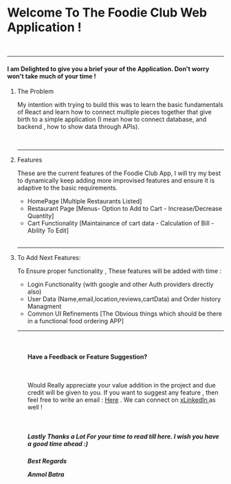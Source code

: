 <div className="align-center">
<h1>Welcome To The Foodie Club Web Application !</h1>
<br />
<hr/>
<h4>I am Delighted to give you a brief your of the Application. Don't worry won't take much of your time ! </h4>
<ol>
<li>The Problem</li>
<p>My intention with trying to build this was to learn the basic fundamentals of React and learn how to connect multiple pieces together that give birth to a simple application (I mean how to connect database, and backend , how to show data through APIs).
</p>
<br />
<hr/>
<li> Features </li>
<p>These are the current features of the Foodie Club App, I will try my best to dynamically keep adding more improvised features and ensure it is adaptive to the basic requirements. </p>
<ul>
<li>HomePage [Multiple Restaurants Listed]</li>
<li>Restaurant Page [Menus- Option to Add to Cart - Increase/Decrease Quantity]</li>
<li>Cart Functionality [Maintainance of cart data - Calculation of Bill - Ability To Edit]</li>
</ul>
<br />
<hr/>
<li>To Add Next Features: </li>
<p>To Ensure proper functionality , These features will be added with time :  </p>
<ul>
<li>Login Functionality (with google and other Auth providers directly also) </li>
<li>User Data (Name,email,location,reviews,cartData) and Order history Managment </li>
<li>Common UI Refinements [The Obvious things which should be there in a functional food ordering APP] </li>

</ul>
<hr/>
<br />
<ol>

<h4>Have a Feedback or Feature Suggestion?  </h4>
<br />
<p> Would Really appreciate your value addition in the project and due credit will be given to you. If you want to suggest any feature , then feel free to write an email  :  <a href="mailto:anmolbatra2018@gmail.com"  target="_blank">Here</a> . We can connect on <a href="https://www.linkedin.com/in/anmolbatra2003" target="_blank">xLinkedIn </a> as well ! </p>
<br />
<h5>Lastly Thanks a Lot For your time to read till here. I wish you have a good time ahead :) <h5>
<p>Best Regards</p>
<p> <strong><em>Anmol Batra </em> </strong>

</div>